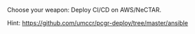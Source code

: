 Choose your weapon: Deploy CI/CD on AWS/NeCTAR.

Hint: https://github.com/umccr/pcgr-deploy/tree/master/ansible
